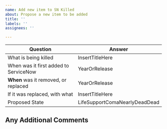 ```yaml
---
name: Add new item to SN Killed
about: Propose a new item to be added
title: ''
labels: ''
assignees: ''

---
```


Question                                | Answer 
--------------------------------------- | -------
What is being killed                    | InsertTitleHere
When was it first added to ServiceNow   | YearOrRelease
**When** was it removed, or replaced    | YearOrRelease
If it was replaced, with what           | InsertTitleHere
Proposed State                          | LifeSupportComaNearlyDeadDead

## Any Additional Comments

